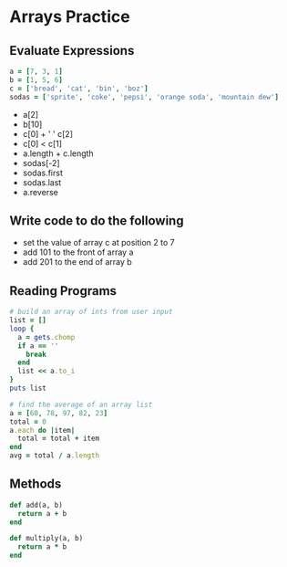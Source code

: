 # Arrays Practice

## Evaluate Expressions

```ruby
a = [7, 3, 1]
b = [1, 5, 6]
c = ['bread', 'cat', 'bin', 'boz']
sodas = ['sprite', 'coke', 'pepsi', 'orange soda', 'mountain dew']
```

- a[2]
- b[10]
- c[0] + ' ' c[2]
- c[0] < c[1]
- a.length + c.length
- sodas[-2]
- sodas.first
- sodas.last
- a.reverse

## Write code to do the following
- set the value of array c at position 2 to 7
- add 101 to the front of array a
- add 201 to the end of array b

## Reading Programs

```ruby
# build an array of ints from user input
list = []
loop {
  a = gets.chomp
  if a == ''
    break
  end
  list << a.to_i
}
puts list
```


```ruby
# find the average of an array list
a = [60, 78, 97, 82, 23]
total = 0
a.each do |item|
  total = total + item
end
avg = total / a.length
```

## Methods

```ruby
def add(a, b)
  return a + b
end
```

```ruby
def multiply(a, b)
  return a * b
end
```
